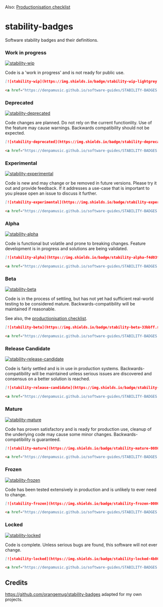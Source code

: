 Also: [Productionisation checklist](PRODUCTIONISATION-CHECKLIST.md)

# stability-badges

Software stability badges and their definitions.

### Work in progress
[![stability-wip](https://img.shields.io/badge/stability-wip-lightgrey.svg)](https://denpamusic.github.io/software-guides/STABILITY-BADGES.html#work-in-progress)

Code is a 'work in progress' and is not ready for public use.
```markdown
[![stability-wip](https://img.shields.io/badge/stability-wip-lightgrey.svg)](https://denpamusic.github.io/software-guides/STABILITY-BADGES.html#work-in-progress)
```
```html
<a href="https://denpamusic.github.io/software-guides/STABILITY-BADGES.html#work-in-progress"><img src="https://img.shields.io/badge/stability-wip-lightgrey.svg" alt="WIP"></a>
```

### Deprecated
[![stability-deprecated](https://img.shields.io/badge/stability-deprecated-922b21.svg)](https://denpamusic.github.io/software-guides/STABILITY-BADGES.html#deprecated)

Code changes are planned. Do not rely on the current functionlity. Use of the feature may cause warnings. Backwards compatibility should not be expected.

```markdown
[![stability-deprecated](https://img.shields.io/badge/stability-deprecated-922b21.svg)](https://denpamusic.github.io/software-guides/STABILITY-BADGES.html#deprecated)
```
```html
<a href="https://denpamusic.github.io/software-guides/STABILITY-BADGES.html#deprecated"><img src="https://img.shields.io/badge/stability-deprecated-922b21.svg" alt="Deprecated"></a>
```

### Experimental
[![stability-experimental](https://img.shields.io/badge/stability-experimental-orange.svg)](https://denpamusic.github.io/software-guides/STABILITY-BADGES.html#experimental)

Code is new and may change or be removed in future versions. Please try it out and provide feedback. If it addresses a use-case that is important to you please open an issue to discuss it further.

```markdown
[![stability-experimental](https://img.shields.io/badge/stability-experimental-orange.svg)](https://denpamusic.github.io/software-guides/STABILITY-BADGES.html#experimental)
```
```html
<a href="https://denpamusic.github.io/software-guides/STABILITY-BADGES.html#experimental"><img src="https://img.shields.io/badge/stability-experimental-orange.svg" alt="Experimental"></a>
```

### Alpha
[![stability-alpha](https://img.shields.io/badge/stability-alpha-f4d03f.svg)](https://denpamusic.github.io/software-guides/STABILITY-BADGES.html#alpha)

Code is functional but volatile and prone to breaking changes. Feature development is in progress and solutions are being validated.

```markdown
[![stability-alpha](https://img.shields.io/badge/stability-alpha-f4d03f.svg)](https://denpamusic.github.io/software-guides/STABILITY-BADGES.html#alpha)
```
```html
<a href="https://denpamusic.github.io/software-guides/STABILITY-BADGES.html#alpha"><img src="https://img.shields.io/badge/stability-alpha-f4d03f.svg" alt="Alpha"></a>
```

### Beta
[![stability-beta](https://img.shields.io/badge/stability-beta-33bbff.svg)](https://denpamusic.github.io/software-guides/STABILITY-BADGES.html#beta)

Code is in the process of settling, but has not yet had sufficient real-world testing to be considered mature. Backwards-compatibility will be maintained if reasonable.

See also, the [productionisation checklist](PRODUCTIONISATION-CHECKLIST.md).

```markdown
[![stability-beta](https://img.shields.io/badge/stability-beta-33bbff.svg)](https://denpamusic.github.io/software-guides/STABILITY-BADGES.html#beta)
```
```html
<a href="https://denpamusic.github.io/software-guides/STABILITY-BADGES.html#beta"><img src="https://img.shields.io/badge/stability-beta-33bbff.svg" alt="Beta"></a>
```

### Release Candidate
[![stability-release-candidate](https://img.shields.io/badge/stability-pre--release-48c9b0.svg)](https://denpamusic.github.io/software-guides/STABILITY-BADGES.html#release-candidate)

Code is fairly settled and is in use in production systems. Backwards-compatibility will be maintained unless serious issues are discovered and consensus on a better solution is reached.

```markdown
[![stability-release-candidate](https://img.shields.io/badge/stability-pre--release-48c9b0.svg)](https://denpamusic.github.io/software-guides/STABILITY-BADGES.html#release-candidate)
```
```html
<a href="https://denpamusic.github.io/software-guides/STABILITY-BADGES.html#release-candidate"><img src="https://img.shields.io/badge/stability-pre--release-48c9b0.svg" alt="Release Candidate"></a>
```

### Mature
[![stability-mature](https://img.shields.io/badge/stability-mature-008000.svg)](https://denpamusic.github.io/software-guides/STABILITY-BADGES.html#mature)

Code has proven satisfactory and is ready for production use, cleanup of the underlying code may cause some minor changes. Backwards-compatibility is guaranteed.

```markdown
[![stability-mature](https://img.shields.io/badge/stability-mature-008000.svg)](https://denpamusic.github.io/software-guides/STABILITY-BADGES.html#mature)
```
```html
<a href="https://denpamusic.github.io/software-guides/STABILITY-BADGES.html#mature"><img src="https://img.shields.io/badge/stability-mature-008000.svg" alt="Mature"></a>
```

### Frozen
[![stability-frozen](https://img.shields.io/badge/stability-frozen-0000CD.svg)](https://denpamusic.github.io/software-guides/STABILITY-BADGES.html#frozen)

Code has been tested extensively in production and is unlikely to ever need to change.

```markdown
[![stability-frozen](https://img.shields.io/badge/stability-frozen-0000CD.svg)](https://denpamusic.github.io/software-guides/STABILITY-BADGES.html#frozen)
```
```html
<a href="https://denpamusic.github.io/software-guides/STABILITY-BADGES.html#frozen"><img src="https://img.shields.io/badge/stability-frozen-0000CD.svg" alt="Frozen"></a>
```

### Locked
[![stability-locked](https://img.shields.io/badge/stability-locked-4b0088.svg)](https://denpamusic.github.io/software-guides/STABILITY-BADGES.html#locked)

Code is complete. Unless serious bugs are found, this software will not ever change.

```markdown
[![stability-locked](https://img.shields.io/badge/stability-locked-4b0088.svg)](https://denpamusic.github.io/software-guides/STABILITY-BADGES.html#locked)
```
```html
<a href="https://denpamusic.github.io/software-guides/STABILITY-BADGES.html#locked"><img src="https://img.shields.io/badge/stability-locked-4b0088.svg" alt="Locked"></a>
```

## Credits
https://github.com/orangemug/stability-badges adapted for my own projects.
